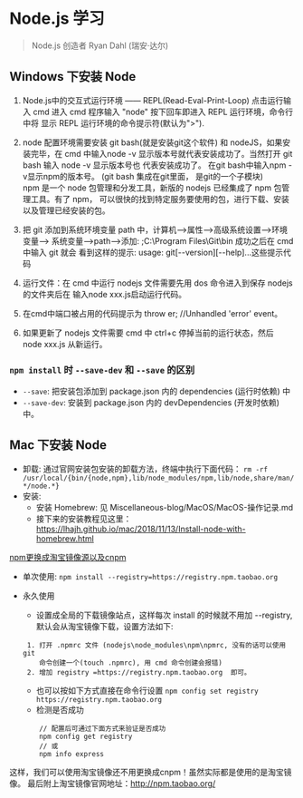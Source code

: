 # Node.js 学习
> Node.js 创造者 Ryan Dahl (瑞安·达尔)

 
  
## Windows 下安装 Node
1. Node.js中的交互式运行环境 —— REPL(Read-Eval-Print-Loop)
  点击运行输入 cmd 进入 cmd 程序输入 "node" 按下回车即进入 REPL 运行环境，命令行中将
  显示 REPL 运行环境的命令提示符(默认为">").

2. node 配置环境需要安装 git bash(就是安装git这个软件) 和 nodeJS，如果安装完毕，在 cmd
   中输入node -v 显示版本号就代表安装成功了。当然打开 git bash 输入 node -v 显示版本号也
   代表安装成功了。 在git bash中输入npm -v显示npm的版本号。 (git bash 集成在git里面，
   是git的一个子模块) <br>
   npm 是一个 node 包管理和分发工具，新版的 nodejs 已经集成了 npm 包管理工具。有了 npm，
   可以很快的找到特定服务要使用的包，进行下载、安装以及管理已经安装的包。

3. 把 git 添加到系统环境变量 path 中，计算机-->属性-->高级系统设置-->环境变量-->
   系统变量-->path-->添加: ;C:\Program Files\Git\bin 成功之后在 cmd 中输入 git 就会
   看到这样的提示: usage: git[--version][--help]...这些提示代码

4. 运行文件：在 cmd 中运行 nodejs 文件需要先用 dos 命令进入到保存 nodejs 的文件夹后在
   输入node xxx.js启动运行代码。

5. 在cmd中端口被占用的代码提示为 throw er; //Unhandled 'error' event。

6. 如果更新了 nodejs 文件需要 cmd 中 ctrl+c 停掉当前的运行状态，然后 node xxx.js 从新运行。


### `npm install` 时 `--save-dev` 和 `--save` 的区别
- `--save`: 把安装包添加到 package.json 内的 dependencies (运行时依赖) 中
- `--save-dev`: 安装到 package.json 内的 devDependencies (开发时依赖) 中。



## Mac 下安装 Node
- 卸载: 通过官网安装包安装的卸载方法，终端中执行下面代码：
  `rm -rf /usr/local/{bin/{node,npm},lib/node_modules/npm,lib/node,share/man/*/node.*}`
- 安装:
    + 安装 Homebrew: 见 Miscellaneous-blog/MacOS/MacOS-操作记录.md
    + 接下来的安装教程见这里：
      https://lhajh.github.io/mac/2018/11/13/Install-node-with-homebrew.html       




[npm更换成淘宝镜像源以及cnpm](https://www.jianshu.com/p/fae87fef8ad0)

- 单次使用: `npm install --registry=https://registry.npm.taobao.org`

- 永久使用
    + 设置成全局的下载镜像站点，这样每次 install 的时候就不用加 --registry,
      默认会从淘宝镜像下载，设置方法如下:
    ```base
     1. 打开 .npmrc 文件 (nodejs\node_modules\npm\npmrc, 没有的话可以使用 git 
        命令创建一个(touch .npmrc), 用 cmd 命令创建会报错)
     2. 增加 registry =https://registry.npm.taobao.org  即可。
    ```
    + 也可以按如下方式直接在命令行设置
        `npm config set registry https://registry.npm.taobao.org`
    + 检测是否成功
    ```base
        // 配置后可通过下面方式来验证是否成功
        npm config get registry
        // 或
        npm info express
    ```

 这样，我们可以使用淘宝镜像还不用更换成cnpm！虽然实际都是使用的是淘宝镜像。
 最后附上淘宝镜像官网地址：http://npm.taobao.org/
